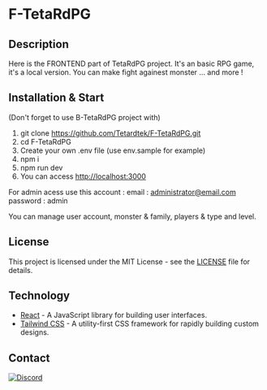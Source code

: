 # F-TetaRdPG
## Description
Here is the FRONTEND part of TetaRdPG project.
It's an basic RPG game, it's a local version.
You can make fight againest monster ... and more !

## Installation & Start
(Don't forget to use B-TetaRdPG project with)
1. git clone https://github.com/Tetardtek/F-TetaRdPG.git
2. cd F-TetaRdPG
3. Create your own .env file (use env.sample for example)
4. npm i
5. npm run dev
6. You can access [http://localhost:3000](http://localhost:3000)

For admin acess use this account :
email : administrator@email.com
password : admin

You can manage user account, monster & family, players & type and level.

## License
This project is licensed under the MIT License - see the [LICENSE](LICENSE) file for details.

## Technology 
- [React](https://reactjs.org/) - A JavaScript library for building user interfaces.
- [Tailwind CSS](https://tailwindcss.com/) - A utility-first CSS framework for rapidly building custom designs.

## Contact
[![Discord](https://raw.githubusercontent.com/rahuldkjain/github-profile-readme-generator/master/src/images/icons/Social/discord.svg)](https://discord.com/users/235413280103858176)
